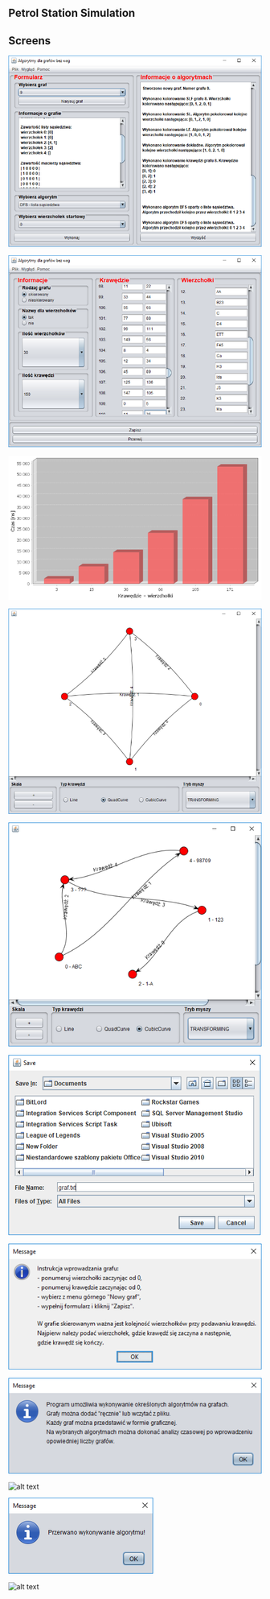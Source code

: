 Petrol Station Simulation
---------------------------------------------


Screens
---------------------------------------------

![alt text](https://github.com/danielb110795/Engineer/blob/master/resources/Screen/PA.png "Screen 1")

![alt text](https://github.com/danielb110795/Engineer/blob/master/resources/Screen/Panel%20wprowadzania%20grafu.png "Screen 2")

![alt text](https://github.com/danielb110795/Engineer/blob/master/resources/Screen/SLF.png "Screen 3")

![alt text](https://github.com/danielb110795/Engineer/blob/master/resources/Screen/Narysowany%20graf%20nieskierowany.png "Screen 4")

![alt text](https://github.com/danielb110795/Engineer/blob/master/resources/Screen/Narysowany%20graf%20skierowany.png "Screen 5")

![alt text](https://github.com/danielb110795/Engineer/blob/master/resources/Screen/Zapis.png "Screen 6")

![alt text](https://github.com/danielb110795/Engineer/blob/master/resources/Screen/Pomoc%20-%20wprowadzanie%20grafu.png "Screen 7")

![alt text](https://github.com/danielb110795/Engineer/blob/master/resources/Screen/Pomoc%20-%20o%20programie.png "Screen 8")

![alt text](https://github.com/danielb110795/Engineer/blob/master/resources/Screen/Usuń%20graf.png "Screen 9")

![alt text](https://github.com/danielb110795/Engineer/blob/master/resources/Screen/Przerwano%20wykonywanie%20algorytmu.png "Screen 11")

![alt text](https://github.com/danielb110795/Engineer/blob/master/resources/Screen/Zły%20format%20pliku.png "Screen 11")
